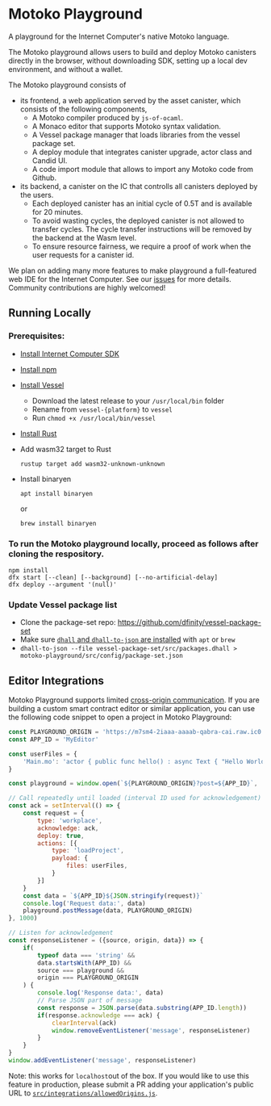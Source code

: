 # Motoko Playground

A playground for the Internet Computer's native Motoko language.

The Motoko playground allows users to build and deploy Motoko canisters directly in the browser,
without downloading SDK, setting up a local dev environment, and without a wallet.

The Motoko playground consists of

- its frontend, a web application served by the asset canister, which consists of the following components,
  - A Motoko compiler produced by `js-of-ocaml`.
  - A Monaco editor that supports Motoko syntax validation.
  - A Vessel package manager that loads libraries from the vessel package set.
  - A deploy module that integrates canister upgrade, actor class and Candid UI.
  - A code import module that allows to import any Motoko code from Github.
- its backend, a canister on the IC that controlls all canisters deployed by the users.
  - Each deployed canister has an initial cycle of 0.5T and is available for 20 minutes.
  - To avoid wasting cycles, the deployed canister is not allowed to transfer cycles. The cycle transfer instructions will be removed by the backend at the Wasm level.
  - To ensure resource fairness, we require a proof of work when the user requests for a canister id.

We plan on adding many more features to make playground a full-featured web IDE for the Internet Computer. See our [issues](https://github.com/dfinity/motoko-playground/issues) for more details. Community contributions are highly welcomed!

## Running Locally

### Prerequisites:

- [Install Internet Computer SDK](https://sdk.dfinity.org/docs/quickstart/local-quickstart.html)
- [Install npm](https://nodejs.org/en/download/)
- [Install Vessel](https://github.com/dfinity/vessel/releases)
  - Download the latest release to your `/usr/local/bin` folder
  - Rename from `vessel-{platform}` to `vessel`
  - Run `chmod +x /usr/local/bin/vessel`
- [Install Rust](https://www.rust-lang.org/tools/install)
- Add wasm32 target to Rust
  ```
  rustup target add wasm32-unknown-unknown
  ```
- Install binaryen

  ```
  apt install binaryen
  ```

  or

  ```
  brew install binaryen
  ```

### To run the Motoko playground locally, proceed as follows after cloning the respository.

```
npm install
dfx start [--clean] [--background] [--no-artificial-delay]
dfx deploy --argument '(null)'
```

### Update Vessel package list

- Clone the package-set repo: https://github.com/dfinity/vessel-package-set
- Make sure [`dhall` and `dhall-to-json` are installed](https://docs.dhall-lang.org/tutorials/Getting-started_Generate-JSON-or-YAML.html#os-x) with `apt` or `brew`
- `dhall-to-json --file vessel-package-set/src/packages.dhall > motoko-playground/src/config/package-set.json`

## Editor Integrations

Motoko Playground supports
limited [cross-origin communication](https://developer.mozilla.org/en-US/docs/Web/API/Window/postMessage). If you are
building a custom smart contract editor or similar application, you can use the following code snippet to open a project in Motoko Playground:

```js
const PLAYGROUND_ORIGIN = 'https://m7sm4-2iaaa-aaaab-qabra-cai.raw.ic0.app'
const APP_ID = 'MyEditor'

const userFiles = {
    'Main.mo': 'actor { public func hello() : async Text { "Hello World" } }'
}

const playground = window.open(`${PLAYGROUND_ORIGIN}?post=${APP_ID}`, 'playground')

// Call repeatedly until loaded (interval ID used for acknowledgement)
const ack = setInterval(() => {
    const request = {
        type: 'workplace',
        acknowledge: ack,
        deploy: true,
        actions: [{
            type: 'loadProject',
            payload: {
                files: userFiles,
            }
        }]
    }
    const data = `${APP_ID}${JSON.stringify(request)}`
    console.log('Request data:', data)
    playground.postMessage(data, PLAYGROUND_ORIGIN)
}, 1000)

// Listen for acknowledgement
const responseListener = ({source, origin, data}) => {
    if(
        typeof data === 'string' &&
        data.startsWith(APP_ID) &&
        source === playground &&
        origin === PLAYGROUND_ORIGIN
    ) {
        console.log('Response data:', data)
        // Parse JSON part of message
        const response = JSON.parse(data.substring(APP_ID.length))
        if(response.acknowledge === ack) {
            clearInterval(ack)
            window.removeEventListener('message', responseListener)
        }
    }
}
window.addEventListener('message', responseListener)
```

Note: this works for `localhost`out of the box. If you would like to use this feature in production, please submit a PR
adding your application's public URL to [`src/integrations/allowedOrigins.js`](src/integrations/allowedOrigins.js).
